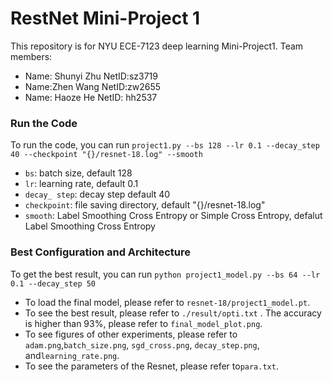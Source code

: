 # RestNet Mini-Project 1

This repository is for NYU ECE-7123 deep learning Mini-Project1. Team members:

* Name: Shunyi Zhu  NetID:sz3719
* Name:Zhen Wang   NetID:zw2655
* Name: Haoze He     NetID: hh2537



### Run the Code

To run the code, you can run `project1.py --bs 128 --lr 0.1 --decay_step 40 --checkpoint "{}/resnet-18.log" --smooth`

* `bs`: batch size, default 128
* `lr`: learning rate, default 0.1
* `decay_ step`: decay step default 40
* `checkpoint`: file saving directory, default "{}/resnet-18.log"
* `smooth`: Label Smoothing Cross Entropy or Simple Cross Entropy, defalut Label Smoothing Cross Entropy



### Best Configuration and Architecture

To get the best result, you can run `python project1_model.py --bs 64 --lr 0.1 --decay_step 50`

* To load the final model, please refer to `resnet-18/project1_model.pt`.
* To see the best result, please refer to `./result/opti.txt` . The accuracy is higher than 93%, please refer to `final_model_plot.png`.
* To see figures of other experiments, please refer to `adam.png`,`batch_size.png`, `sgd_cross.png`, `decay_step.png`, and`learning_rate.png`.
* To see the parameters of the Resnet, please refer to`para.txt`.



